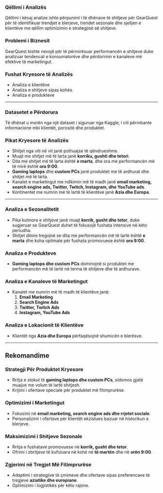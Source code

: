 ### **Qëllimi i Analizës**

Qëllimi i kësaj analize ishte përpunimi i të dhënave të shitjeve për GearQuest për të identifikuar trendjet e blerjeve, trendet sezonale dhe sjelljen e klientëve me qëllim optimizimin e strategjisë së shitjeve.

### **Problemi i Biznesit**

GearQuest kishte nevojë për të përmirësuar performancën e shitjeve duke analizuar tendencat e konsumatorëve dhe përdorimin e kanaleve më efektive të marketingut.

### **Fushat Kryesore të Analizës**

- Analiza e klientëve
- Analiza e shitjeve sipas kohës
- Analiza e produkteve

---

### **Datasetet e Përdorura**

Të dhënat u morën nga një dataset i siguruar nga Kaggle, i cili përmbante informacione mbi klientët, porositë dhe produktet.

### **Pikat Kryesore të Analizës**

- Shitjet nga viti në vit janë pothuajse të qëndrueshme.
- Muajt me shitjet më të larta janë **korriku, gushti dhe tetori**.
- Dita me shitjet më të larta është **e marta**, dhe ora me performancën më të mirë është **ora 9:00**.
- **Gaming laptops** dhe **custom PCs** janë produktet me të ardhurat dhe shitjet më të larta.
- Kanalet e marketingut me ndikimin më të madh janë **email marketing, search engine ads, Twitter, Twitch, Instagram, dhe YouTube ads**.
- Kontinentet me numrin më të lartë të klientëve janë **Azia dhe Europa**.

---

### **Analiza e Sezonalitetit**

- Pika kulmore e shitjeve janë muajt **korrik, gusht dhe tetor**, duke sugjeruar se GearQuest duhet të fokusojë fushata intensive në këto periudha.
- Shitjet ditore tregojnë se dita me performancën më të lartë është **e marta** dhe koha optimale për fushata promovuese është **ora 9:00**.

### **Analiza e Produkteve**

- **Gaming laptops dhe custom PCs** dominojnë si produktet me performancën më të lartë në terma të shitjeve dhe të ardhurave.

### **Analiza e Kanaleve të Marketingut**

- Kanalet me numrin më të madh të klientëve janë:
    1. **Email Marketing**
    2. **Search Engine Ads**
    3. **Twitter, Twitch Ads**
    4. **Instagram, YouTube Ads**

### **Analiza e Lokacionit të Klientëve**

- Klientët nga **Azia dhe Europa** përfaqësojnë shumicën e blerësve.

---

## **Rekomandime**

### **Strategji Për Produktet Kryesore**

- Rritja e stokut të **gaming laptops dhe custom PCs**, sidomos gjatë muajve me volum të lartë shitjesh.
- Krijimi i ofertave speciale për produktet më fitimprurëse.

### **Optimizimi i Marketingut**

- Fokusimi në **email marketing, search engine ads dhe rrjetet sociale**.
- Personalizimi i ofertave për klientët ekzistues bazuar në historikun e blerjeve.

### **Maksimizimi i Shitjeve Sezonale**

- Rritja e fushatave promovuese në **korrik, gusht dhe tetor**.
- Ofrimi i zbritjeve të kufizuara në kohë në **të martën** dhe në **orën 9:00**.

### **Zgjerimi në Tregjet Më Fitimprurëse**

- Adaptimi i strategjive të çmimeve dhe ofertave sipas preferencave të tregjeve **aziatike dhe europiane**.
- Optimizimi i logjistikës për këto rajone.
